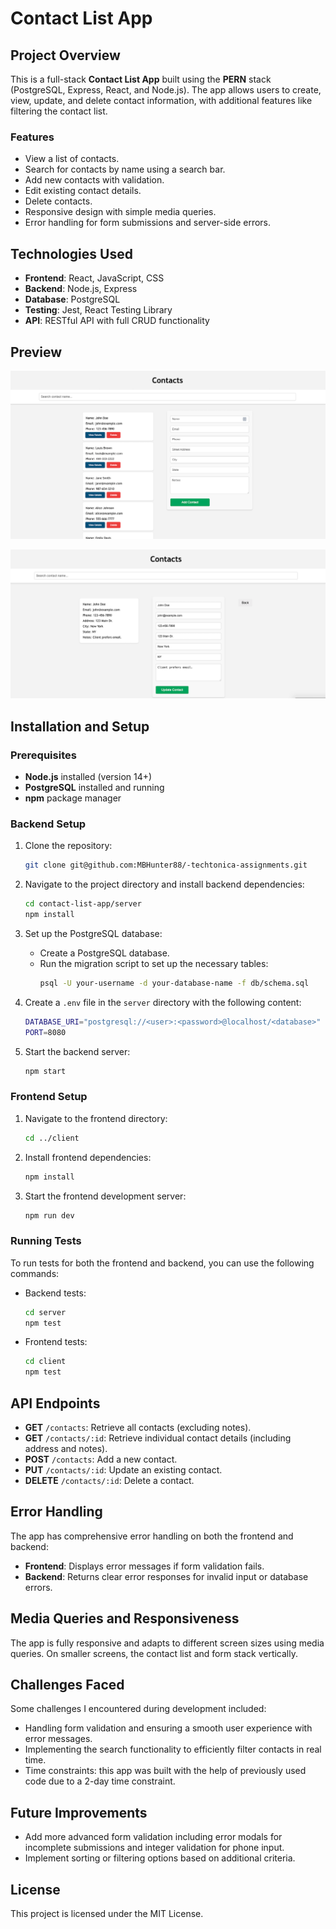 
# Contact List App

## Project Overview
This is a full-stack **Contact List App** built using the **PERN** stack (PostgreSQL, Express, React, and Node.js). The app allows users to create, view, update, and delete contact information, with additional features like filtering the contact list.

### Features
- View a list of contacts.
- Search for contacts by name using a search bar.
- Add new contacts with validation.
- Edit existing contact details.
- Delete contacts.
- Responsive design with simple media queries.
- Error handling for form submissions and server-side errors.

## Technologies Used
- **Frontend**: React, JavaScript, CSS
- **Backend**: Node.js, Express
- **Database**: PostgreSQL
- **Testing**: Jest, React Testing Library
- **API**: RESTful API with full CRUD functionality

## Preview

![List View](contact_app1.png)

![Details View](Contact_app.png)

## Installation and Setup

### Prerequisites
- **Node.js** installed (version 14+)
- **PostgreSQL** installed and running
- **npm** package manager

### Backend Setup
1. Clone the repository:
   ```bash
   git clone git@github.com:MBHunter88/-techtonica-assignments.git
   ```

2. Navigate to the project directory and install backend dependencies:
   ```bash
   cd contact-list-app/server
   npm install
   ```

3. Set up the PostgreSQL database:
   - Create a PostgreSQL database.
   - Run the migration script to set up the necessary tables:
     ```bash
     psql -U your-username -d your-database-name -f db/schema.sql
     ```

4. Create a `.env` file in the `server` directory with the following content:
   ```bash
   DATABASE_URI="postgresql://<user>:<password>@localhost/<database>"
   PORT=8080
   ```

5. Start the backend server:
   ```bash
   npm start
   ```

### Frontend Setup
1. Navigate to the frontend directory:
   ```bash
   cd ../client
   ```

2. Install frontend dependencies:
   ```bash
   npm install
   ```

3. Start the frontend development server:
   ```bash
   npm run dev
   ```

### Running Tests
To run tests for both the frontend and backend, you can use the following commands:

- Backend tests:
  ```bash
  cd server
  npm test
  ```

- Frontend tests:
  ```bash
  cd client
  npm test
  ```

## API Endpoints
- **GET** `/contacts`: Retrieve all contacts (excluding notes).
- **GET** `/contacts/:id`: Retrieve individual contact details (including address and notes).
- **POST** `/contacts`: Add a new contact.
- **PUT** `/contacts/:id`: Update an existing contact.
- **DELETE** `/contacts/:id`: Delete a contact.

## Error Handling
The app has comprehensive error handling on both the frontend and backend:
- **Frontend**: Displays error messages if form validation fails.
- **Backend**: Returns clear error responses for invalid input or database errors.

## Media Queries and Responsiveness
The app is fully responsive and adapts to different screen sizes using media queries. On smaller screens, the contact list and form stack vertically.

## Challenges Faced
Some challenges I encountered during development included:
- Handling form validation and ensuring a smooth user experience with error messages.
- Implementing the search functionality to efficiently filter contacts in real time.
- Time constraints: this app was built with the help of previously used code due to a 2-day time constraint.

## Future Improvements
- Add more advanced form validation including error modals for incomplete submissions and integer validation for phone input. 
- Implement sorting or filtering options based on additional criteria.

## License
This project is licensed under the MIT License.
